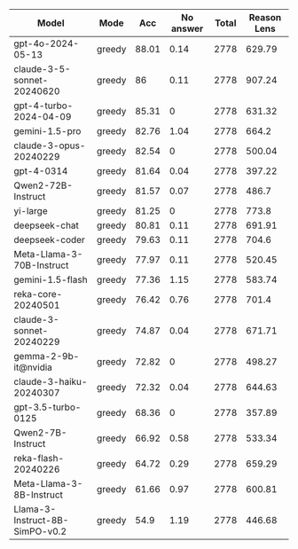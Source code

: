 |             Model              |  Mode  |  Acc  |  No answer  |  Total  |  Reason Lens  |
|--------------------------------|--------|-------|-------------|---------|---------------|
|       gpt-4o-2024-05-13        | greedy | 88.01 |    0.14     |  2778   |    629.79     |
|   claude-3-5-sonnet-20240620   | greedy |  86   |    0.11     |  2778   |    907.24     |
|     gpt-4-turbo-2024-04-09     | greedy | 85.31 |      0      |  2778   |    631.32     |
|         gemini-1.5-pro         | greedy | 82.76 |    1.04     |  2778   |     664.2     |
|     claude-3-opus-20240229     | greedy | 82.54 |      0      |  2778   |    500.04     |
|           gpt-4-0314           | greedy | 81.64 |    0.04     |  2778   |    397.22     |
|       Qwen2-72B-Instruct       | greedy | 81.57 |    0.07     |  2778   |     486.7     |
|            yi-large            | greedy | 81.25 |      0      |  2778   |     773.8     |
|         deepseek-chat          | greedy | 80.81 |    0.11     |  2778   |    691.91     |
|         deepseek-coder         | greedy | 79.63 |    0.11     |  2778   |     704.6     |
|   Meta-Llama-3-70B-Instruct    | greedy | 77.97 |    0.11     |  2778   |    520.45     |
|        gemini-1.5-flash        | greedy | 77.36 |    1.15     |  2778   |    583.74     |
|       reka-core-20240501       | greedy | 76.42 |    0.76     |  2778   |     701.4     |
|    claude-3-sonnet-20240229    | greedy | 74.87 |    0.04     |  2778   |    671.71     |
|      gemma-2-9b-it@nvidia      | greedy | 72.82 |      0      |  2778   |    498.27     |
|    claude-3-haiku-20240307     | greedy | 72.32 |    0.04     |  2778   |    644.63     |
|       gpt-3.5-turbo-0125       | greedy | 68.36 |      0      |  2778   |    357.89     |
|       Qwen2-7B-Instruct        | greedy | 66.92 |    0.58     |  2778   |    533.34     |
|      reka-flash-20240226       | greedy | 64.72 |    0.29     |  2778   |    659.29     |
|    Meta-Llama-3-8B-Instruct    | greedy | 61.66 |    0.97     |  2778   |    600.81     |
| Llama-3-Instruct-8B-SimPO-v0.2 | greedy | 54.9  |    1.19     |  2778   |    446.68     |